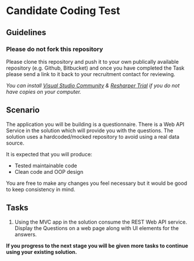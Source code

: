 # Candidate Coding Test

## Guidelines
### Please do not fork this repository
Please clone this repository and push it to your own publically available repository (e.g. Github, Bitbucket) and once you have completed the Task please send a link to it back to your recruitment contact for reviewing.

_You can install [Visual Studio Community](https://www.visualstudio.com/en-us/products/visual-studio-community-vs.aspx) & [Resharper Trial](https://www.jetbrains.com/resharper/download/) if you do not have copies on your computer._


## Scenario
The application you will be building is a questionnaire. There is a Web API Service in the solution which will provide you with the questions. The solution uses a hardcoded/mocked repository to avoid using a real data source.

It is expected that you will produce:
* Tested maintainable code
* Clean code and OOP design

You are free to make any changes you feel necessary but it would be good to keep consistency in mind.

## Tasks
1. Using the MVC app in the solution consume the REST Web API service. Display the Questions on a web page along with UI elements for the answers.


**If you progress to the next stage you will be given more tasks to continue using your existing solution.**


